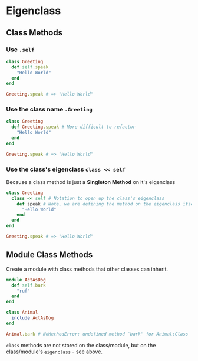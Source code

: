 # Eigenclass

## Class Methods

### Use `.self`
```ruby
class Greeting
  def self.speak
    "Hello World"
  end
end

Greeting.speak # => "Hello World"
```

### Use the class name `.Greeting`
```ruby
class Greeting
  def Greeting.speak # More difficult to refactor
    "Hello World"
  end
end

Greeting.speak # => "Hello World"
```

### Use the class's eigenclass `class << self`

Because a class method is just a **Singleton Method** on it's eigenclass
```ruby
class Greeting
  class << self # Notation to open up the class's eigenclass
    def speak # Note, we are defining the method on the eigenclass itself.
      "Hello World"
    end
  end
end

Greeting.speak # => "Hello World"
```

## Module Class Methods
Create a module with class methods that other classes can inherit.

```ruby
module ActAsDog
  def self.bark
    "ruf"
  end
end
```

```ruby
class Animal
  include ActAsDog
end

Animal.bark # NoMethodError: undefined method `bark' for Animal:Class
```
`class` methods are not stored on the class/module, but on the class/module's `eigenclass` - see above.
